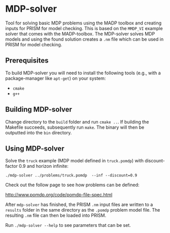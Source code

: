 # MDP-solver
Tool for solving basic MDP problems using the MADP toolbox and creating inputs for PRISM for model checking.
This is based on the `MMDP_VI` example solver that comes with the MADP-toolbox.
The MDP-solver solves MDP models and using the found solution creates a `.nm` file which can be used in PRISM for model checking.

## Prerequisites
To build MDP-solver you will need to install the following tools (e.g., with a package-manager like `apt-get`) on your system:
* `cmake`
* `g++`

## Building MDP-solver
Change directory to the `build` folder and run `cmake ..`.
If building the Makefile succeeds, subsequently run `make`.
The binary will then be outputted into the `bin` directory.

## Using MDP-solver

Solve the `truck` example (MDP model defined in `truck.pomdp`) with discount-factor 0.9 and horizon infinite:

```./mdp-solver ../problems/truck.pomdp  --inf --discount=0.9```

Check out the follow page to see how problems can be defined:

http://www.pomdp.org/code/pomdp-file-spec.html


After `mdp-solver` has finished, the PRISM `.nm` input files are written to a `results` folder in the same directory as the `.pomdp` problem model file. The resulting `.nm` file can then be loaded into PRISM.

Run `./mdp-solver --help` to see parameters that can be set.
